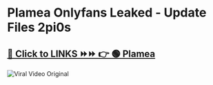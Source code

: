 
 # Plamea Onlyfans Leaked - Update Files 2pi0s

## <h2><a href="https://clipsfans.com/Plamea&ref=git">🔗 Click to LINKS ⏩⏩ 👉 🟢 Plamea </a></h2>

<a href="https://clipsfans.com/Plamea&ref=git" rel="nofollow" data-target="animated-image.originalLink"><img src="https://i.ibb.co.com/xMMVF88/686577567.gif" alt="Viral Video Original" style="max-width: 100%; display: inline-block;" data-target="animated-image.originalImage"></a>

